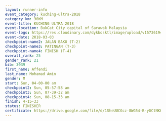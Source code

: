 ```yaml
--- 
layout: runner-info 
event_category: kuching-ultra-2018 
category_km: 30KM 
event-title: KUCHING ULTRA 2018 
event-location: BukCat City capital of Sarawak Malaysia 
event-logo: https://res.cloudinary.com/dykbosktl/image/upload/v1573619473/Logo/kuching-ultra-2018-logo_tlpvm5.png 
event-date: 2018-03-03 
checkpoint-name2: JALAN BAKO (T-2) 
checkpoint-name3: PATINGAN (T-3) 
checkpoint-name4: FINISH (T-4) 
overall_rank: 25
gender_rank: 21
bib: 3039
first_name: Affendi
last_name: Mohamad Amin
gender: M
start: Sun, 04-00-00 am
checkpoint2: Sun, 05-57-58 am
checkpoint3: Sun, 07-39-32 am
checkpoint4: Sun, 08-15-33 am
finish: 4-15-33
status: FINISHER
certificate: https://drive.google.com/file/d/1SheUUCGcz-8WG54-B-yGCtNKOzf9pRvy/view?usp=sharing
--- 
```

